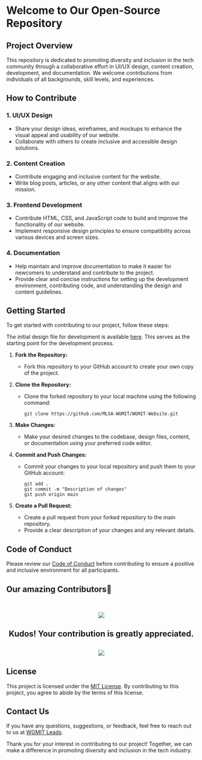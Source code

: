 # Welcome to Our Open-Source Repository

## Project Overview
This repository is dedicated to promoting diversity and inclusion in the tech community through a collaborative effort in UI/UX design, content creation, development, and documentation. We welcome contributions from individuals of all backgrounds, skill levels, and experiences.

## How to Contribute

### 1. UI/UX Design
- Share your design ideas, wireframes, and mockups to enhance the visual appeal and usability of our website.
- Collaborate with others to create inclusive and accessible design solutions.

### 2. Content Creation
- Contribute engaging and inclusive content for the website.
- Write blog posts, articles, or any other content that aligns with our mission.

### 3. Frontend Development

- Contribute HTML, CSS, and JavaScript code to build and improve the functionality of our website.
- Implement responsive design principles to ensure compatibility across various devices and screen sizes.

### 4. Documentation
- Help maintain and improve documentation to make it easier for newcomers to understand and contribute to the project.
- Provide clear and concise instructions for setting up the development environment, contributing code, and understanding the design and content guidelines.

## Getting Started
To get started with contributing to our project, follow these steps:

The initial design file for development is available [here](https://www.figma.com/file/SoRV9FNJ5Po2dXx4caAvmM/WGMIT-Website?type=design&node-id=0%3A1&mode=design&t=uF5aAC1SuVbgK1OC-1). This serves as the starting point for the development process.

1. **Fork the Repository:**
   - Fork this repository to your GitHub account to create your own copy of the project.

2. **Clone the Repository:**
   - Clone the forked repository to your local machine using the following command:
     ```
     git clone https://github.com/MLSA-WGMIT/WGMIT-Website.git
     ```

3. **Make Changes:**
   - Make your desired changes to the codebase, design files, content, or documentation using your preferred code editor.

4. **Commit and Push Changes:**
   - Commit your changes to your local repository and push them to your GitHub account:
     ```
     git add .
     git commit -m "Description of changes"
     git push origin main
     ```

5. **Create a Pull Request:**
   - Create a pull request from your forked repository to the main repository.
   - Provide a clear description of your changes and any relevant details.

## Code of Conduct
Please review our [Code of Conduct](CODE_OF_CONDUCT.md) before contributing to ensure a positive and inclusive environment for all participants.

## Our amazing Contributors🌟

<br>
<a href="https://github.com/MLSA-WGMIT/WGMIT-Website/graphs/contributors">
<p align="center">
  <img src="https://contrib.rocks/image?repo=MLSA-WGMIT/WGMIT-Website" />
  </p>
</a>

<div align="center">
  <h2 align="center">Kudos! Your contribution is greatly appreciated.<h2>
<img src="https://c.tenor.com/kEOz87vlud0AAAAC/minions-yahoo.gif" />
</div>


## License
This project is licensed under the [MIT License](LICENSE). By contributing to this project, you agree to abide by the terms of this license.

## Contact Us
If you have any questions, suggestions, or feedback, feel free to reach out to us at [WGMIT Leads](mailto:diya.vijay@studentambassadors.com).

Thank you for your interest in contributing to our project! Together, we can make a difference in promoting diversity and inclusion in the tech industry.
